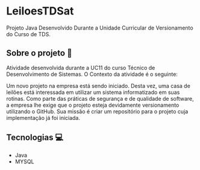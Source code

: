 # LeiloesTDSat
Projeto Java Desenvolvido Durante a Unidade Curricular de Versionamento do Curso de TDS.

## Sobre o projeto 📝
Atividade desenvolvida durante a UC11 do curso Técnico de Desenvolvimento de Sistemas. O Contexto da atividade é o seguinte:

Um novo projeto na empresa está sendo iniciado. Desta vez, uma casa de leilões está interessada em utilizar um sistema informatizado em suas rotinas. Como parte das práticas de segurança e de qualidade de software, a empresa lhe exige que o projeto esteja devidamente versionamento utilizando o GitHub. Sua missão é criar um repositório para o projeto cuja implementação já foi iniciada.

## Tecnologias 💻
- Java
- MYSQL
